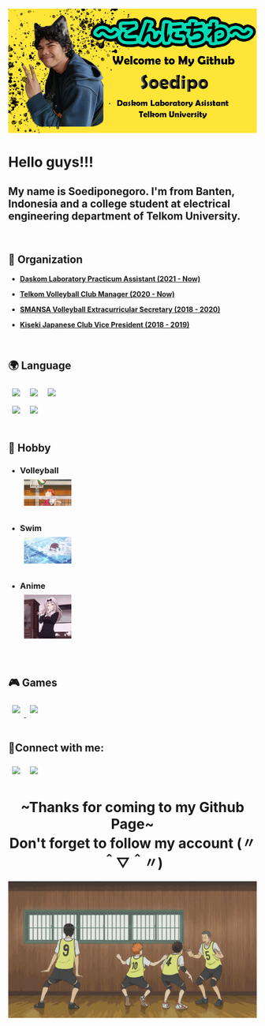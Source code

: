 ![Banner](https://raw.githubusercontent.com/Soedipo/Soedipo/main/BannerGitHub.png)

<h1>Hello guys!!!</h1>
<h2 align = "left">My name is Soediponegoro. I'm from Banten, Indonesia and a college student at electrical engineering department of Telkom University.</h3>

<br/>

## 💼 Organization

- **[Daskom Laboratory Practicum Assistant  (2021 - Now)](https://www.instagram.com/telu.daskom/)**

- **[Telkom Volleyball Club Manager (2020 - Now)](https://www.instagram.com/tvbc_official/)**

- **[SMANSA Volleyball Extracurricular Secretary (2018 - 2020)](https://www.instagram.com/opatbelasdude/)**

- **[Kiseki Japanese Club Vice President (2018 - 2019)](https://www.instagram.com/kiseki_smansa/)** 

<br/>
<!-- <br/> -->

## 🌍 Language 
<img width="5%" height="auto" style="margin:0.5rem" src="https://cdn.countryflags.com/thumbs/indonesia/flag-400.png"/> 
<img width="5%" height="auto" style="margin:0.5rem" src="https://upload.wikimedia.org/wikipedia/commons/thumb/f/f0/Flag_of_Japan_%28bordered%29.svg/640px-Flag_of_Japan_%28bordered%29.svg.png"/> 
<img width="6.4%" height="auto" style="margin:0.5rem"  src="https://cdn.countryflags.com/thumbs/united-kingdom/flag-400.png"/> <br/>
<img style="margin:0.5rem" src="https://img.icons8.com/color/48/000000/c-programming.png"/> 
<img style="margin:0.5rem" src="https://img.icons8.com/color/48/000000/java-coffee-cup-logo.png"/>

<br/>
<br/>

## 🎨 Hobby <br/>
- ### Volleyball <br/> <img width = 20% style="margin:0.5rem" src = "https://raw.githubusercontent.com/Soedipo/Soedipo/main/Spike.gif"></a>

- ### Swim <br/> <img width = 20% style="margin:0.5rem" src = "https://raw.githubusercontent.com/Soedipo/Soedipo/main/Swim.gif"></a> 

- ### Anime<br/> <img width = 20% style="margin:0.5rem" src = "https://raw.githubusercontent.com/Soedipo/Soedipo/main/Chika.gif"></a>

<br/>
<!-- <br/> -->

## 🎮 Games

<p align="left"> 
    <a href = "https://tracker.gg/valorant/profile/riot/Singamon%23MK1/overview"> <img style="margin:0.5rem" src="https://img.icons8.com/color/48/00 0000/valorant.png"/> </a> 
    <a href="https://blitz.gg/lol/profile/sg/Frums" target="_blank"> <img width = 12% style="margin:0.5rem" src="https://upload.wikimedia.org/wikipedia/commons/thumb/d/d8/League_of_Legends_2019_vector.svg/1200px-League_of_Legends_2019_vector.svg.png"/> </a>

<br/>
<br/>

## 🔗Connect with me:
<a href = "https://www.instagram.com/soedipo_l/"><img style="margin:0.5rem" src="https://img.icons8.com/fluent/48/000000/instagram-new.png"/></a>
<a href = "https://www.facebook.com/soediponegoro.lendou"><img style="margin:0.5rem" src="https://img.icons8.com/fluent/48/000000/facebook-new.png"/></a>

<h1 align = center > ~Thanks for coming to my Github Page~ </br> Don't forget to follow my account (〃＾▽＾〃) </h1>

<div style="text-align:center"><img src="https://raw.githubusercontent.com/Soedipo/Soedipo/main/Niku-wayyy.gif" /></div>




<!--
**Soedipo/Soedipo** is a ✨ _special_ ✨ repository because its `README.md` (this file) appears on your GitHub profile.

Here are some ideas to get you started:

- 🔭 I’m currently working on ...
- 🌱 I’m currently learning ...
- 👯 I’m looking to collaborate on ...
- 🤔 I’m looking for help with ...
- 💬 Ask me about ...
- 📫 How to reach me: ...
- 😄 Pronouns: ...
- ⚡ Fun fact: ...
-->
